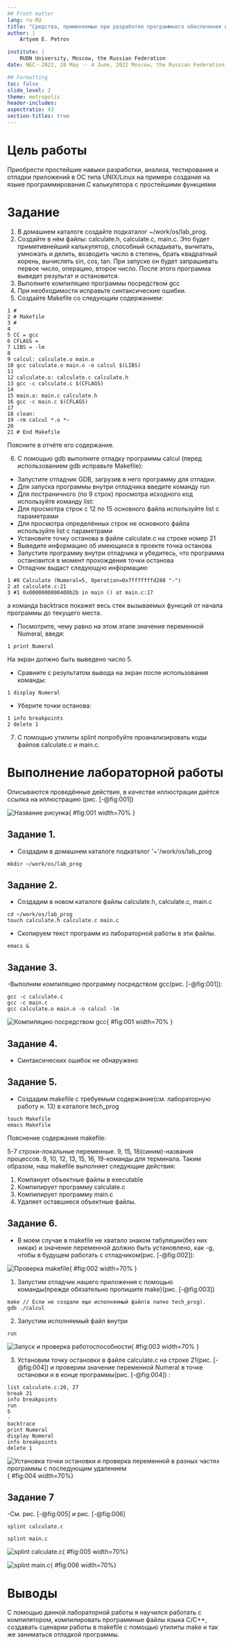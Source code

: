 ```yaml
---
## Front matter
lang: ru-RU
title: "Средства, применяемые при разработке программного обеспечения в ОС типа Unix/Linux"
author: |
	Artyem E. Petrov

institute: |
	RUDN University, Moscow, the Russian Federation
date: NEC--2022, 28 May -- 4 June, 2022 Moscow, the Russian Federation

## Formatting
toc: false
slide_level: 2
theme: metropolis
header-includes: 
aspectratio: 43
section-titles: true
---
```


# Цель работы

Приобрести простейшие навыки разработки, анализа, тестирования и отладки приложений в ОС типа UNIX/Linux на примере создания на языке программирования.С калькулятора с простейшими функциями

# Задание

1. В домашнем каталоге создайте подкаталог ~/work/os/lab_prog.
2. Создайте в нём файлы: calculate.h, calculate.c, main.c.
Это будет примитивнейший калькулятор, способный складывать, вычитать, умножать
и делить, возводить число в степень, брать квадратный корень, вычислять sin, cos, tan. При запуске он будет запрашивать первое число, операцию, второе число. После этого программа выведет результат и остановится.
3. Выполните компиляцию программы посредством gcc
4. При необходимости исправьте синтаксические ошибки.
5. Создайте Makefile со следующим содержанием:

``` 
1 #
2 # Makefile
3 #
4
5 CC = gcc
6 CFLAGS =
7 LIBS = -lm
8
9 calcul: calculate.o main.o
10 gcc calculate.o main.o -o calcul $(LIBS)
11
12 calculate.o: calculate.c calculate.h
13 gcc -c calculate.c $(CFLAGS)
14
15 main.o: main.c calculate.h
16 gcc -c main.c $(CFLAGS)
17
18 clean:
19 -rm calcul *.o *~
20
21 # End Makefile
``` 

Поясните в отчёте его содержание.

6. С помощью gdb выполните отладку программы calcul (перед использованием gdb исправьте Makefile):
- Запустите отладчик GDB, загрузив в него программу для отладки.
- Для запуска программы внутри отладчика введите команду run
- Для постраничного (по 9 строк) просмотра исходного код используйте команду list:
- Для просмотра строк с 12 по 15 основного файла используйте list с параметрами
- Для просмотра определённых строк не основного файла используйте list с параметрами
- Установите точку останова в файле calculate.c на строке номер 21
- Выведите информацию об имеющихся в проекте точка останова
- Запустите программу внутри отладчика и убедитесь, что программа остановится в момент прохождения точки останова
- Отладчик выдаст следующую информацию

``` 
1 #0 Calculate (Numeral=5, Operation=0x7fffffffd280 "-")
2 at calculate.c:21
3 #1 0x0000000000400b2b in main () at main.c:17
``` 
а команда backtrace покажет весь стек вызываемых функций от начала программы до текущего места.
- Посмотрите, чему равно на этом этапе значение переменной Numeral, введя:

```
1 print Numeral
```

На экран должно быть выведено число 5.
- Сравните с результатом вывода на экран после использования команды:

```
1 display Numeral
```

- Уберите точки останова:

```
1 info breakpoints
2 delete 1
```

7. С помощью утилиты splint попробуйте проанализировать коды файлов calculate.c и main.c.

# Выполнение лабораторной работы

Описываются проведённые действия, в качестве иллюстрации даётся ссылка на иллюстрацию (рис. [-@fig:001])

![Название рисунка](image/placeimg_800_600_tech.jpg){ #fig:001 width=70% }

## Задание 1. 

- Создадим в домашнем каталоге подкаталог '~'/work/os/lab_prog

```
mkdir ~/work/os/lab_prog
```

## Задание 2. 

- Создадим в новом каталоге файлы calculate.h, calculate.c, main.c 

```
cd ~/work/os/lab_prog
touch calculate.h calculate.c main.c
```

- Скопируем текст программ из лабораторной работы в эти файлы.

```
emacs &
```
## Задание 3.

-Выполним компиляцию программу посредством gcc(рис. [-@fig:001]):

```
gcc -c calculate.c
gcc -c main.c
gcc calculate.o main.o -o calcul -lm
```

![Компиляцию посредством gcc](image/1.png){ #fig:001 width=70% }

## Задание 4. 

- Синтаксических ошибок не обнаружено

## Задание 5.

- Создадим makefile с требуемым содержание(см. лабораторную работу н. 13) в каталоге tech_prog

```
touch Makefile 
emacs Makefile
```

Пояснение содержания makefile:

5-7 строки-локальные переменные.
9, 15, 18(синим)-названия процессов.
9, 10, 12, 13, 15, 16, 19-команды для терминала.
Таким образом, наш makefile выполняет следующие действия:
1. Компанует объектные файлы в executable
2. Компилирует программу calculate.c 
3. Компилирует программу main.c 
4. Удаляет оставшиеся объектные файлы. 

## Задание 6. 

- В моем случае в makefile не хватало знаком табуляции(без них никак) и значение переменной должно быть установлено, как -g, чтобы в будущем работать с отладчиком(рис. [-@fig:002]):

![Проверка makefile](image/2.png){ #fig:002 width=70% }

1. Запустим отладчик нашего приложения с помощью команды(прежде обязательно пропишите make)(рис. [-@fig:003])

```
make // Если не создали еще исполняемый файл(в папке tech_prog). 
gdb ./calcul
```

2. Запустим исполняемый файл внутри

```
run
```

![Запуск и проверка работоспособности](image/3.png){ #fig:003 width=70% }

3. Установим точку остановки в файле calculate.c на строке 21(рис. [-@fig:004]) и проверим значение переменной Numeral в точке остановки и в конце программы(рис. [-@fig:004]) :

```
list calculate.c:20, 27
break 21
info breakpoints
run 
5
-
backtrace
print Numeral
display Numeral
info breakpoints
delete 1
```

![Установка точки остановки и проверка переменной в разных частях программы с последующим удалением](image/4.png){ #fig:004 width=70%}

## Задание 7
-См. рис. [-@fig:005] и рис. [-@fig:006]
```
splint calculate.c
```

```
splint main.c
```

![splint calculate.c](image/5.png){ #fig:005 width=70%}


![splint main.c](image/6.png){ #fig:006 width=70%}

# Выводы

С помощью данной лабораторной работы я научился работать с компилятором, компилировать программные файлы языка C/C++, создавать сценарии работы в makefile с помощью утилиты make и так же заниматься отладкой программы.